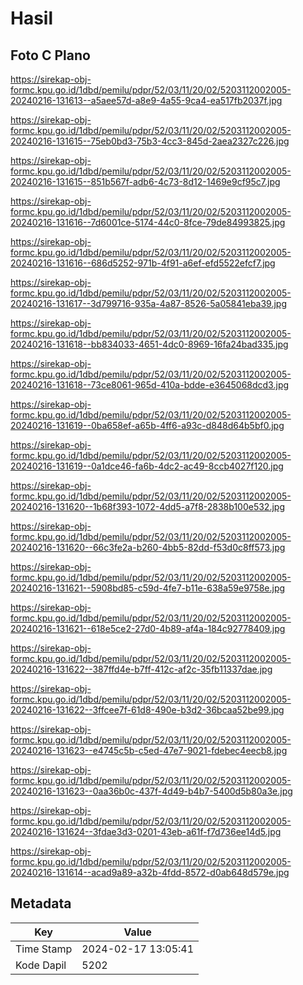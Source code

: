 # Hasil

## Foto C Plano

https://sirekap-obj-formc.kpu.go.id/1dbd/pemilu/pdpr/52/03/11/20/02/5203112002005-20240216-131613--a5aee57d-a8e9-4a55-9ca4-ea517fb2037f.jpg

https://sirekap-obj-formc.kpu.go.id/1dbd/pemilu/pdpr/52/03/11/20/02/5203112002005-20240216-131615--75eb0bd3-75b3-4cc3-845d-2aea2327c226.jpg

https://sirekap-obj-formc.kpu.go.id/1dbd/pemilu/pdpr/52/03/11/20/02/5203112002005-20240216-131615--851b567f-adb6-4c73-8d12-1469e9cf95c7.jpg

https://sirekap-obj-formc.kpu.go.id/1dbd/pemilu/pdpr/52/03/11/20/02/5203112002005-20240216-131616--7d6001ce-5174-44c0-8fce-79de84993825.jpg

https://sirekap-obj-formc.kpu.go.id/1dbd/pemilu/pdpr/52/03/11/20/02/5203112002005-20240216-131616--686d5252-971b-4f91-a6ef-efd5522efcf7.jpg

https://sirekap-obj-formc.kpu.go.id/1dbd/pemilu/pdpr/52/03/11/20/02/5203112002005-20240216-131617--3d799716-935a-4a87-8526-5a05841eba39.jpg

https://sirekap-obj-formc.kpu.go.id/1dbd/pemilu/pdpr/52/03/11/20/02/5203112002005-20240216-131618--bb834033-4651-4dc0-8969-16fa24bad335.jpg

https://sirekap-obj-formc.kpu.go.id/1dbd/pemilu/pdpr/52/03/11/20/02/5203112002005-20240216-131618--73ce8061-965d-410a-bdde-e3645068dcd3.jpg

https://sirekap-obj-formc.kpu.go.id/1dbd/pemilu/pdpr/52/03/11/20/02/5203112002005-20240216-131619--0ba658ef-a65b-4ff6-a93c-d848d64b5bf0.jpg

https://sirekap-obj-formc.kpu.go.id/1dbd/pemilu/pdpr/52/03/11/20/02/5203112002005-20240216-131619--0a1dce46-fa6b-4dc2-ac49-8ccb4027f120.jpg

https://sirekap-obj-formc.kpu.go.id/1dbd/pemilu/pdpr/52/03/11/20/02/5203112002005-20240216-131620--1b68f393-1072-4dd5-a7f8-2838b100e532.jpg

https://sirekap-obj-formc.kpu.go.id/1dbd/pemilu/pdpr/52/03/11/20/02/5203112002005-20240216-131620--66c3fe2a-b260-4bb5-82dd-f53d0c8ff573.jpg

https://sirekap-obj-formc.kpu.go.id/1dbd/pemilu/pdpr/52/03/11/20/02/5203112002005-20240216-131621--5908bd85-c59d-4fe7-b11e-638a59e9758e.jpg

https://sirekap-obj-formc.kpu.go.id/1dbd/pemilu/pdpr/52/03/11/20/02/5203112002005-20240216-131621--618e5ce2-27d0-4b89-af4a-184c92778409.jpg

https://sirekap-obj-formc.kpu.go.id/1dbd/pemilu/pdpr/52/03/11/20/02/5203112002005-20240216-131622--387ffd4e-b7ff-412c-af2c-35fb11337dae.jpg

https://sirekap-obj-formc.kpu.go.id/1dbd/pemilu/pdpr/52/03/11/20/02/5203112002005-20240216-131622--3ffcee7f-61d8-490e-b3d2-36bcaa52be99.jpg

https://sirekap-obj-formc.kpu.go.id/1dbd/pemilu/pdpr/52/03/11/20/02/5203112002005-20240216-131623--e4745c5b-c5ed-47e7-9021-fdebec4eecb8.jpg

https://sirekap-obj-formc.kpu.go.id/1dbd/pemilu/pdpr/52/03/11/20/02/5203112002005-20240216-131623--0aa36b0c-437f-4d49-b4b7-5400d5b80a3e.jpg

https://sirekap-obj-formc.kpu.go.id/1dbd/pemilu/pdpr/52/03/11/20/02/5203112002005-20240216-131624--3fdae3d3-0201-43eb-a61f-f7d736ee14d5.jpg

https://sirekap-obj-formc.kpu.go.id/1dbd/pemilu/pdpr/52/03/11/20/02/5203112002005-20240216-131614--acad9a89-a32b-4fdd-8572-d0ab648d579e.jpg


## Metadata

| Key        | Value               |
| ---------- | ------------------- |
| Time Stamp | 2024-02-17 13:05:41 |
| Kode Dapil | 5202                |




